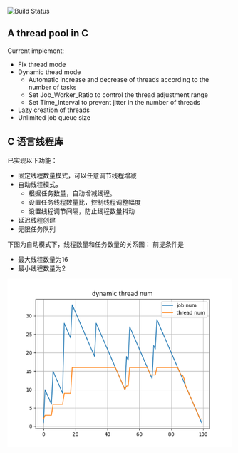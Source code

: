 ![Build Status](https://app.travis-ci.com/lylhw13/thread-pool.svg?token=nASnaJLo16PpGTx3wkq7&branch=main)


## A thread pool in C

Current implement:
- Fix thread mode
- Dynamic thead mode
  - Automatic increase and decrease of threads according to the number of tasks
  - Set Job_Worker_Ratio to control the thread adjustment range
  - Set Time_Interval to prevent jitter in the number of threads
- Lazy creation of threads
- Unlimited job queue size

## C 语言线程库

已实现以下功能：
- 固定线程数量模式，可以任意调节线程增减
- 自动线程模式，
  - 根据任务数量，自动增减线程。
  - 设置任务线程数量比，控制线程调整幅度
  - 设置线程调节间隔，防止线程数量抖动
- 延迟线程创建
- 无限任务队列


下图为自动模式下，线程数量和任务数量的关系图：
前提条件是
- 最大线程数量为16
- 最小线程数量为2

![alt dynamic.png](./test/dynamic.png)

